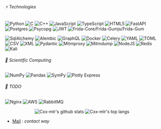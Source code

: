 ###### ⚡ Technologies

<!---![C++/JNI](https://img.shields.io/badge/C%2B%2B-JNI-orange?style=flat-square)--->
![Python](https://img.shields.io/badge/-Python-black?style=flat-square&logo=Python)
![C](https://img.shields.io/badge/-C-A8B9CC?style=flat-square&logo=c&logoColor=white)
![C++](https://img.shields.io/badge/-C++-00599C?style=flat-square&logo=c)
![JavaScript](https://img.shields.io/badge/-JavaScript-black?style=flat-square&logo=javascript)
![TypeScript](https://img.shields.io/badge/Typescript-%23007ACC.svg?style=flat-square&logo=typescript&logoColor=white)
![HTML5](https://img.shields.io/badge/-HTML5-E34F26?style=flat-square&logo=html5&logoColor=white)
![FastAPI](https://img.shields.io/badge/FastAPI-005571?style=flat-square&logo=fastapi)
![Postgres](https://img.shields.io/badge/PostgreSQL-%23316192.svg?style=flat-square&logo=postgresql&logoColor=white)
![Psycopg](https://img.shields.io/badge/-Psycopg-%23216464?style=flat-square)
![JWT](https://img.shields.io/badge/JWT-black?style=flat-square&logo=JSON%20web%20tokens)
![Frida-Core/Frida-Gumjs/Frida-Gum](https://img.shields.io/badge/%20-Frida--Core-%23EF6456?style=flat-square)


![SqlAlchemy](https://img.shields.io/badge/%20SQL-Alchemy-E22C2C?style=flat-square&?labelColor=000000)
![Alembic](https://img.shields.io/badge/-Alembic-%236ba81e?style=flat-square)
![GraphQL](https://img.shields.io/badge/-GraphQL-E10098?style=flat-square&logo=graphql&logoColor=white)
![Docker](https://img.shields.io/badge/docker-%230db7ed.svg?style=flat-square&logo=docker&logoColor=white)
![Celery](https://img.shields.io/badge/-Celery-%239DCE5C?style=flat-square)
![YAML](https://img.shields.io/badge/-YAML-red?style=flat-square)
![TOML](https://img.shields.io/badge/-TOML-454545?style=flat-square)
![CSV](https://img.shields.io/badge/-CSV-%230072aa?style=flat-square)
![XML](https://img.shields.io/badge/-XML-3BB7DF?style=flat-square)
![Pydantic](https://img.shields.io/badge/-Pydantic-%23e92063?style=flat-square)
![Mitmproxy](https://img.shields.io/badge/-Mitmproxy-807D7D?style=flat-square)
![Mitmdump](https://img.shields.io/badge/-Mitmdump-807D7D?style=flat-square)
![NodeJS](https://img.shields.io/badge/Node.js-6DA55F?style=flat-square&logo=node.js&logoColor=white)
![Redis](https://img.shields.io/badge/redis-%23DD0031.svg?style=flat-square&logo=redis&logoColor=white)
![Kali](https://img.shields.io/badge/Kali-268BEE?style=flat-square&logo=kalilinux&logoColor=white)

###### 🧮 Scientific Computing

![NumPy](https://img.shields.io/badge/-NumPy-%23013243?style=flat-square&logo=numpy&logoColor=white)
![Pandas](https://img.shields.io/badge/-Pandas-%23150458?style=flat-square&logo=pandas&logoColor=white)
![SymPy](https://img.shields.io/badge/-SymPy-%230D72B1?style=flat-square&logo=sympy&logoColor=white)
![Plotly Express](https://img.shields.io/badge/-Plotly%20Express-%23FF1493?style=flat-square&logo=plotly&logoColor=white)



###### 📝 TODO

![Nginx](https://img.shields.io/badge/nginx-%23009639.svg?style=flat-square&logo=nginx&logoColor=white)
![AWS](https://img.shields.io/badge/AWS-%23FF9900.svg?style=flat-square&logo=amazon-aws&logoColor=white)
![RabbitMQ](https://img.shields.io/badge/Rabbitmq-FF6600?style=flat-square&logo=rabbitmq&logoColor=white)

<p align='center'>
  <img align="center" src="https://github-readme-stats.vercel.app/api?username=Cxx-mlr&bg_color=071A2C&icon_color=4194FD&show_icons=true&count_private=true&include_all_commits=true&theme=tokyonight&line_height=27&text_color=FFFFFF" alt="Cxx-mlr's github stats"/>

  <img align="center" src="https://github-readme-stats.vercel.app/api/top-langs/?username=Cxx-mlr&&hide=Shell,Procfile&bg_color=071A2C&text_color=FFFFFF&layout=compact" alt="Cxx-mlr's top langs"/>
</p>

- [Mail](mailto:spapiernik12@gmail.com) : _contact way_
